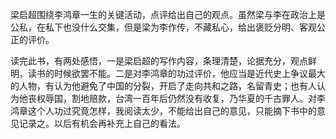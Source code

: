 梁启超围绕李鸿章一生的关键活动，点评给出自己的观点。虽然梁与李在政治上是公私，在私下也没什么交集，但是梁为李作传，不藏私心，给出褒贬分明、客观公正的评价。

读完此书，有两处感悟，一是梁启超的写作内容，条理清楚，论据充分，观点鲜明，读书的时候欲罢不能。二是对李鸿章的功过评价，他应当是近代史上争议最大的人物，有认为他避免了中国的分裂，开启了走向共和之路，名留青史；也有人认为他丧权辱国，割地赔款，台湾一百年后仍然没有收复，乃华夏的千古罪人。对李鸿章这个人功过究竟怎样，我阅读太少，不能给出自己的意见，只能摘下书中的意见记录之。以后有机会再补充上自己的看法。